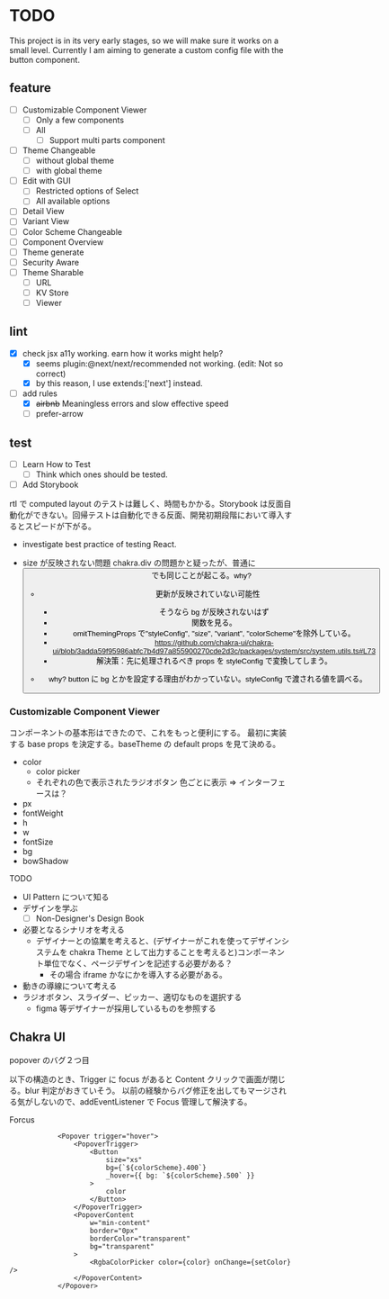 # TODO

This project is in its very early stages, so we will make sure it works on a small level.
Currently I am aiming to generate a custom config file with the button component.

## feature

-   [ ] Customizable Component Viewer
    -   [ ] Only a few components
    -   [ ] All
        -   [ ] Support multi parts component
-   [ ] Theme Changeable
    -   [ ] without global theme
    -   [ ] with global theme
-   [ ] Edit with GUI
    -   [ ] Restricted options of Select
    -   [ ] All available options
-   [ ] Detail View
-   [ ] Variant View
-   [ ] Color Scheme Changeable
-   [ ] Component Overview
-   [ ] Theme generate
-   [ ] Security Aware
-   [ ] Theme Sharable
    -   [ ] URL
    -   [ ] KV Store
    -   [ ] Viewer

## lint

-   [x] check jsx a11y working. earn how it works might help?
    -   [x] seems plugin:@next/next/recommended not working. (edit: Not so correct)
    -   [x] by this reason, I use extends:['next'] instead.
-   [ ] add rules
    -   [x] ~~airbnb~~ Meaningless errors and slow effective speed
    -   [ ] prefer-arrow

## test

-   [ ] Learn How to Test
    -   [ ] Think which ones should be tested.
-   [ ] Add Storybook

rtl で computed layout のテストは難しく、時間もかかる。Storybook は反面自動化ができない。回帰テストは自動化できる反面、開発初期段階において導入するとスピードが下がる。

-   investigate best practice of testing React.

-   size が反映されない問題
    chakra.div の問題かと疑ったが、普通に<Button>でも同じことが起こる。why?

    -   更新が反映されていない可能性

        -   そうなら bg が反映されないはず
        -   関数を見る。
        -   omitThemingProps で"styleConfig", "size", "variant", "colorScheme"を除外している。
        -   https://github.com/chakra-ui/chakra-ui/blob/3adda59f95986abfc7b4d97a855900270cde2d3c/packages/system/src/system.utils.ts#L73
        -   解決策：先に処理されるべき props を styleConfig で変換してしまう。

    -   why? button に bg とかを設定する理由がわかっていない。styleConfig で渡される値を調べる。

### Customizable Component Viewer

コンポーネントの基本形はできたので、これをもっと便利にする。
最初に実装する base props を決定する。baseTheme の default props を見て決める。

-   color
    -   color picker
    -   それぞれの色で表示されたラジオボタン 色ごとに表示 => インターフェースは？
-   px
-   fontWeight
-   h
-   w
-   fontSize
-   bg
-   bowShadow

TODO

-   UI Pattern について知る
-   デザインを学ぶ
    -  [ ] Non-Designer's Design Book

-   必要となるシナリオを考える
    -   デザイナーとの協業を考えると、(デザイナーがこれを使ってデザインシステムを chakra Theme として出力することを考えると)コンポーネント単位でなく、ページデザインを記述する必要がある？
        -   その場合 iframe かなにかを導入する必要がある。
-   動きの導線について考える
-   ラジオボタン、スライダー、ピッカー、適切なものを選択する
    -   figma 等デザイナーが採用しているものを参照する



## Chakra UI

popover のバグ２つ目

以下の構造のとき、Trigger に focus があると Content クリックで画面が閉じる。blur 判定がおきていそう。
以前の経験からバグ修正を出してもマージされる気がしないので、addEventListener で Focus 管理して解決する。

Forcus

```
            <Popover trigger="hover">
                <PopoverTrigger>
                    <Button
                        size="xs"
                        bg={`${colorScheme}.400`}
                        _hover={{ bg: `${colorScheme}.500` }}
                    >
                        color
                    </Button>
                </PopoverTrigger>
                <PopoverContent
                    w="min-content"
                    border="0px"
                    borderColor="transparent"
                    bg="transparent"
                >
                    <RgbaColorPicker color={color} onChange={setColor} />
                </PopoverContent>
            </Popover>
```
